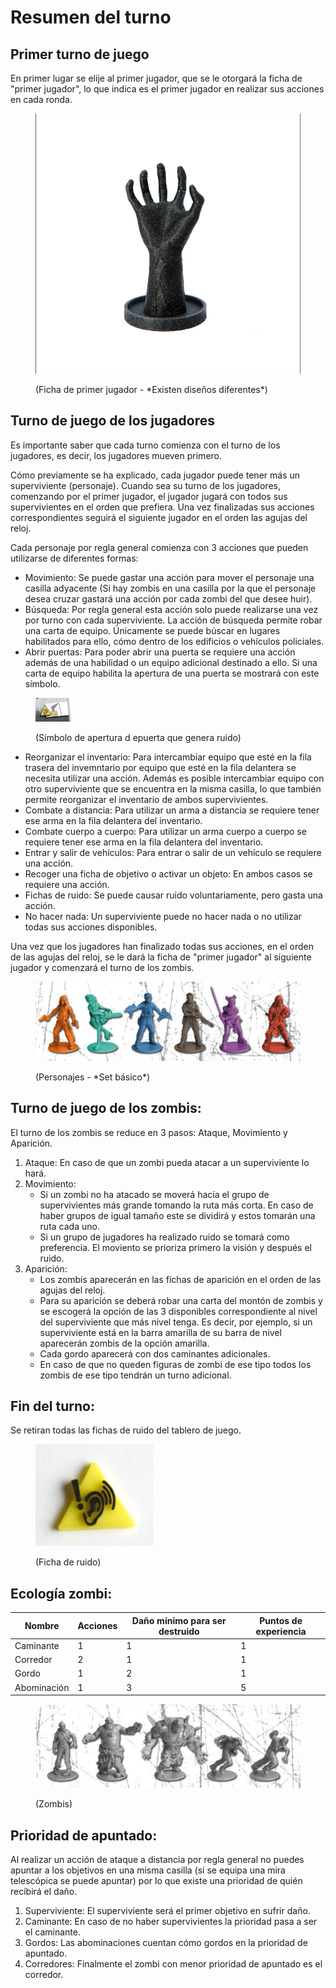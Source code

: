# Resumen del turno



## Primer turno de juego

En primer lugar se elije al primer jugador, que se le otorgará la ficha de "primer jugador", lo que indica es el primer jugador en realizar sus acciones en cada ronda.



<figure><img src="../.gitbook/assets/Captura ficha primer jugador.png" alt=""><figcaption><p>(Ficha de primer jugador - *Existen diseños diferentes*)</p></figcaption></figure>





## Turno de juego de los jugadores

Es importante saber que cada turno comienza con el turno de los jugadores, es decir, los jugadores mueven primero.

Cómo previamente se ha explicado, cada jugador puede tener más un superviviente (personaje). Cuando sea su turno de los jugadores, comenzando por el primer jugador, el jugador jugará con todos sus supervivientes en el orden que prefiera. Una vez finalizadas sus acciones correspondientes seguirá el siguiente jugador en el orden las agujas del reloj.

Cada personaje por regla general comienza con 3 acciones que pueden utilizarse de diferentes formas:

* Movimiento: Se puede gastar una acción para mover el personaje una casilla adyacente (Si hay zombis en una casilla por la que el personaje desea cruzar gastará una acción por cada zombi del que desee huir).
* Búsqueda: Por regla general esta acción solo puede realizarse una vez por turno con cada superviviente. La acción de búsqueda permite robar una carta de equipo. Únicamente se puede búscar en lugares habilitados para ello, cómo dentro de los edificios o vehículos policiales.
* Abrir puertas: Para poder abrir una puerta se requiere una acción además de una habilidad o un equipo adicional destinado a ello. Si una carta de equipo habilita la apertura de una puerta se mostrará con este símbolo.&#x20;

<figure><img src="../.gitbook/assets/Captura de abrir puerta.png" alt="" width="62"><figcaption><p>(Símbolo de apertura d epuerta que genera ruido)</p></figcaption></figure>



* Reorganizar el inventario: Para intercambiar equipo que esté en la fila trasera del invemntario por equipo que esté en la fila delantera se necesita utilizar una acción. Además es posible intercambiar equipo con otro superviviente que se encuentra en la misma casilla, lo que también permite reorganizar el inventario de ambos supervivientes.
* Combate a distancia: Para utilizar un arma a distancia se requiere tener ese arma en la fila delantera del inventario.
* Combate cuerpo a cuerpo: Para utilizar un arma cuerpo a cuerpo se requiere tener ese arma en la fila delantera del inventario.
* Entrar y salir de vehículos: Para entrar o salir de un vehículo se requiere una acción.
* Recoger una ficha de objetivo o activar un objeto: En ambos casos se requiere una acción.
* Fichas de ruido: Se puede causar ruido voluntariamente, pero gasta una acción.
* No hacer nada: Un superviviente puede no hacer nada o no utilizar todas sus acciones disponibles.

Una vez que los jugadores han finalizado todas sus acciones, en el orden de las agujas del reloj, se le dará la ficha de "primer jugador" al siguiente jugador y comenzará el turno de los zombis.

<figure><img src="../.gitbook/assets/Captura de personajes zombicide.jpg" alt=""><figcaption><p>(Personajes - *Set básico*)</p></figcaption></figure>



## Turno de juego de los zombis:

El turno de los zombis se reduce en 3 pasos: Ataque, Movimiento y Aparición.

1. Ataque: En caso de que un zombi pueda atacar a un superviviente lo hará.
2. Movimiento:
   * Si un zombi no ha atacado se moverá hacía el grupo de supervivientes más grande tomando la ruta más corta. En caso de haber grupos de igual tamaño este se dividirá y estos tomarán una ruta cada uno.
   * Si un grupo de jugadores ha realizado ruido se tomará como preferencia. El moviento se prioriza primero la visión y después el ruido.
3. Aparición:
   * Los zombis aparecerán en las fichas de aparición en el orden de las agujas del reloj.
   * Para su aparición se deberá robar una carta del montón de zombis y se escogerá la opción de las 3 disponibles correspondiente al nivel del superviviente que más nivel tenga. Es decir, por ejemplo, si un superviviente está en la barra amarilla de su barra de nivel aparecerán zombis de la opción amarilla.
   * Cada gordo aparecerá con dos caminantes adicionales.
   * En caso de que no queden figuras de zombi de ese tipo todos los zombis de ese tipo tendrán un turno adicional.



## Fin del turno:

Se retiran todas las fichas de ruido del tablero de juego.

<figure><img src="../.gitbook/assets/Captura de ficha de ruido zombicide.jpg" alt="" width="189"><figcaption><p>(Ficha de ruido)</p></figcaption></figure>



## Ecología zombi:



<table data-full-width="true"><thead><tr><th>Nombre</th><th>Acciones</th><th>Daño mínimo para ser destruido</th><th>Puntos de experiencia</th></tr></thead><tbody><tr><td>Caminante</td><td>1</td><td>1</td><td>1</td></tr><tr><td>Corredor</td><td>2</td><td>1</td><td>1</td></tr><tr><td>Gordo</td><td>1</td><td>2</td><td>1</td></tr><tr><td>Abominación</td><td>1</td><td>3</td><td>5</td></tr></tbody></table>

<figure><img src="../.gitbook/assets/Captura de zombis zombicide (1).jpg" alt=""><figcaption><p>(Zombis)</p></figcaption></figure>



## Prioridad de apuntado:

Al realizar un acción de ataque a distancia por regla general no puedes apuntar a los objetivos en una misma casilla (si se equipa una mira telescópica se puede apuntar) por lo que existe una prioridad de quién recibirá el daño.

1. Superviviente: El superviviente será el primer objetivo en sufrir daño.
2. Caminante: En caso de no haber supervivientes la prioridad pasa a ser el caminante.
3. Gordos: Las abominaciones cuentan cómo gordos en la prioridad de apuntado.
4. Corredores: Finalmente el zombi con menor prioridad de apuntado es el corredor.
